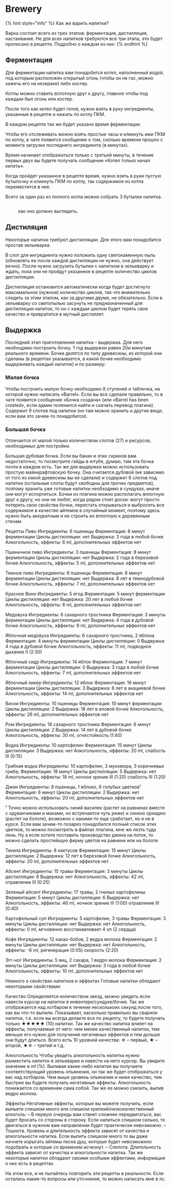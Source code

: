# Brewery

{% hint style="info" %}
Как же варить напитки?&#x20;

Варка состоит всего из трех этапов: ферментация, дистилляция, настаивание. Не для всех напитков требуются все три этапа, это будет прописано в рецепте. Подробно о каждом из них:
{% endhint %}

## Ферментация

Для ферментации напитка вам понадобится котел, наполненный водой, под которым расположен открытый огонь (чтобы он не гас, можно зажечь его на незераке) либо костер.

Котлы можно ставить вплотную друг к другу, главное чтобы под каждым был огонь или костер.&#x20;

После того как котел будет готов, нужно взять в руку ингредиенты, указанные в рецепте и нажать по котлу ПКМ.&#x20;

В каждом рецепте так же будет указано время ферментации.&#x20;

Чтобы его отслеживать можно взять простые часы и кликнуть ими ПКМ по котлу, в чате появится сообщение о том, сколько времени прошло с момента загрузки последнего ингредиента (в минутах).&#x20;

Время начинает отображаться только с третьей минуты, в течение первых двух вы будете получать сообщение «Котел только начал кипеть».&#x20;

Когда пройдет указанное в рецепте время, нужно взять в руки пустую бутылочку и кликнуть ПКМ по котлу, так содержимое из котла переместится в нее.&#x20;

Всего за один раз из полного котла можно собрать 3 бутылки напитка.

<figure><img src="../.gitbook/assets/image (1).png" alt=""><figcaption><p>как оно должно выглядеть.</p></figcaption></figure>

## Дистиляция

Некоторые напитки требуют дистилляции. Для этого вам понадобится простая зельеварка.&#x20;

В слот для ингредиента нужно положить одну светокаменную пыль (обновлять ее после каждой дистилляции не нужно, она действует вечно). После нужно загрузить бутылки с напитком в зельеварку и ждать, пока они не пройдут указанное в рецепте количество циклов дистилляции.&#x20;

Дистилляция остановится автоматически когда будет достигнуто максимальное (нужное) количество циклов, так что внимательно следить за этим этапом, как за другими двумя, не обязательно. Если в зельеварку со светопылью засунуть не предназначенный для дистилляции напиток, то он с каждым циклом будет терять свое качество и превратится в мутный дистиллят.

## Выдержка

Последний этап приготовления напитка – выдержка. Для него необходимо построить бочку. 1 год выдержки равен 20и минутам реального времени. Бочки делятся по типу древесины, из которой они сделаны (в рецептах указывается, в какой бочке необходимо выдерживать каждый напиток) и по размеру:

### Малая бочка

Чтобы построить малую бочку необходимо 8 ступеней и табличка, на которой нужно написать «Barrel». Если вы все сделали правильно, то в чате появится сообщение «Бочка создана» (или «Barrel has been created», если админ поленился найти и скачать перевод плагина). Содержит 9 слотов под напитки (но там можно хранить и другие вещи, если вам это зачем-то понадобится).

### Большая бочка

Отличается от малой только количеством слотов (27) и ресурсов, необходимых для постройки.

Большая дубовая бочка. Если вы банан и этих скринов вам недостаточно, то посмотрите гайды в ютубе, думаю, там эта бочка почти в каждом есть. Так же для выдержки можно использовать простую майнкрафтовскую бочку. Она считается дубовой (не зависимо от того из какой древесины вы ее сделали) и содержит 6 слотов под напитки (остальные слоты будут свободны для прочих предметов), поэтому хранить уже готовые напитки необходимо в сундуках, иначе они могут испортиться. Бочки из плагина можно располагать вплотную друг к другу, но они не любят, когда рядом стоят доски: могут просто потерять свои свойства бочки, перестать открываться и выбросить все содержимое в качестве айтемов в случайный момент, поэтому здесь нужно быть аккуратным и не строить их вплотную к деревянным стенам.

Рецепты Пиво Ингредиенты: 6 пшеницы Ферментация: 8 минут ферментации Циклы дистилляции: нет Выдержка: 3 года в любой бочке Алкогольность, эффекты: 6 ml, дополнительных эффектов нет

Пшеничное пиво Ингредиенты: 3 пшеницы Ферментация: 8 минут ферментации Циклы дистилляции: нет Выдержка: 2 года в березовой бочке Алкогольность, эффекты: 5 ml, дополнительных эффектов нет

Темное пиво Ингредиенты: 6 пшеницы Ферментация: 8 минут ферментации Циклы дистилляции: нет Выдержка: 8 лет в темнодубовой бочке Алкогольность, эффекты: 7 ml, дополнительных эффектов нет

Красное Вино Ингредиенты: 5 ягод Ферментация: 5 минут ферментации Циклы дистилляции: нет Выдержка: 20 лет в любой бочке Алкогольность, эффекты: 8 ml, дополнительных эффектов нет

Медовуха Ингредиенты: 6 сахарного тростника Ферментация: 3 минуты ферментации Циклы дистилляции: нет Выдержка: 4 года в дубовой бочке Алкогольность, эффекты: 9 ml, дополнительных эффектов нет

Яблочная медовуха Ингредиенты: 6 сахарного тростника, 2 яблока Ферментация: 4 минуты ферментации Циклы дистилляции: 0 Выдержка: 4 года в дубовой бочке Алкогольность, эффекты: 11 ml, подводное дыхание II (2:30)

Яблочный сидр Ингредиенты: 14 яблок Ферментация: 7 минут ферментации Циклы дистилляции: 0 Выдержка: 3 года в любой бочке Алкогольность, эффекты: 7 ml, дополнительных эффектов нет

Яблочный ликер Ингредиенты: 12 яблок Ферментация: 16 минут ферментации Циклы дистилляции: 3 Выдержка: 6 лет в акациевой бочке Алкогольность, эффекты: 14 ml, дополнительных эффектов нет

Виски Ингредиенты: 10 пшеницы Ферментация: 10 минут ферментации Циклы дистилляции: 2 Выдержка: 18 лет в еловой бочке Алкогольность, эффекты: 26 ml, дополнительных эффектов нет

Ром Ингредиенты: 18 сахарного тростника Ферментация: 6 минут Циклы дистилляции: 2 Выдержка: 14 лет в дубовой бочке Алкогольность, эффекты: 30 ml, огнестойкость (1:40)

Водка Ингредиенты: 10 картофелин Ферментация: 15 минут Циклы дистилляции: 3 Выдержка: нет Алкогольность, эффекты: 20 ml, слабость III (0:15)

Грибная водка Ингредиенты: 10 картофелин, 3 мухомора, 3 коричневых гриба; Ферментация: 18 минут Циклы дистилляции: 5 Выдержка: нет Алкогольность, эффекты: 18 ml, ночное зрение III (1:20) слабость III (1:20)

Джин Ингредиенты: 9 пшеницы, 1 яблоко, 6 голубых цветков¹ Ферментация: 6 минут Циклы дистилляции: 2 Выдержка: нет Алкогольность, эффекты: 20 ml, дополнительных эффектов нет

¹ Точно можно использовать синий василек (растет на равнинах вместе с одуванчиками и маками, но встречается чуть реже) и синюю орхидею (растет на болоте), возможно с какими-то еще сработает, но я не в курсе. Если вам зачем-то позарез понадобился полный список этих цветков, то можно посмотреть в файлах плагина, мне же лезть туда лень. Ну а если хотите поставить производство джина на поток, то можно сделать простейшую ферму цветов на равнине или на болоте.

Текила Ингредиенты: 8 кактусов Ферментация: 15 минут Циклы дистилляции: 2 Выдержка: 12 лет в березовой бочке Алкогольность, эффекты: 20 ml, дополнительных эффектов нет

Абсент Ингредиенты: 15 травы Ферментация: 3 минуты Циклы дистилляции: 6 Выдержка: нет Алкогольность, эффекты: 42 ml, отравление III (0:25)

Зеленый абсент Ингредиенты: 17 травы, 2 гнилых картофелины Ферментация: 5 минут Циклы дистилляции: 6 Выдержка: нет Алкогольность, эффекты: 46 ml, ночное зрение III (1:00) отравление III (0:40)

Картофельный суп Ингредиенты: 5 картофелин, 3 травы Ферментация: 3 минуты Циклы дистилляции: нет Выдержка: нет Алкогольность, эффекты: 0 ml, мгновенно восстанавливает 4 хп (2 сердца)

Кофе Ингредиенты: 12 какао-бобов, 2 ведра молока Ферментация: 2 минуты Циклы дистилляции: нет Выдержка: нет Алкогольность, эффекты: -6 ml, регенерация (0:05) скорость (2:20)

Эгг-ног Ингредиенты: 5 яиц, 2 сахара, 1 ведро молока Ферментация: 2 минуты Циклы дистилляции: нет Выдержка: 3 года в любой бочке Алкогольность, эффекты: 10 ml, дополнительных эффектов нет

Немного о свойствах напитков и эффектах Готовые напитки обладают некоторыми свойствами:

Качество Определяется количеством звезд, можно увидеть если навести курсор на напиток в инвентаре/сундуке/бочке. Так же отображается над хотбаром в течение несколькоих секунд после того, как вы что-то выпили. Показывает, насколько правильно вы сварили напиток, т.е. если вы всегда делаете все по рецепту, то будете получать только ★★★★★ (10) напитки. Так же качество напитка влияет на эффекты, получаемые от него: чем менее качественный напиток, тем меньше его нужно для получения негативных эффектов и тем дольше они будут длиться. Всего есть 10 уровней качества: ☆ – первый, ★ – второй, ★☆ – третий и т.д.

Алкогольность Чтобы увидеть алкогольность напитка нужно разместить напиток в зельеварке и навести на него курсор. Вы увидите значение в ml (%). Выпивая какие-либо напитки вы получаете соответствующий уровень опьянения, он так же будет отображаться у вас над хотбаром. Чем выше уровень опьянения и ниже качество, тем быстрее вы будете получать негативные эффекты. Алкогольность понижается со временем сама собой. Так же ее можно снизить, выпив ведро молока.

Эффекты Негативные эффекты, которые вы можете получить, если выпьете слишком много или слишком крепкий/низкокачественный алкоголь: – В первую очередь вам станет сложнее передвигаться, вас будет бросать со стороны в сторону. Если напиться слишком сильно, то двигаться в нужном вам направлении будет практически невозможно. – Тошнота. Уровень и длительность эффекта зависят от качества и алкогольности напитка. Если выпить слишком много то вы даже начнете изрыгать айтемы песка душ, которые будет невозможнло подобрать и которые со временем исчезнут. – Слепота. Длительность эффекта зависит от качества и алкогольности напитка. Так же некоторые напитки обладают своими особыми эффектами, информация о них есть в рецептах.

На этом все, и не пытайтесь повторить эти рецепты в реальности. Если остались какие-то вопросы или уточнения, то можно написать мне в лс.
